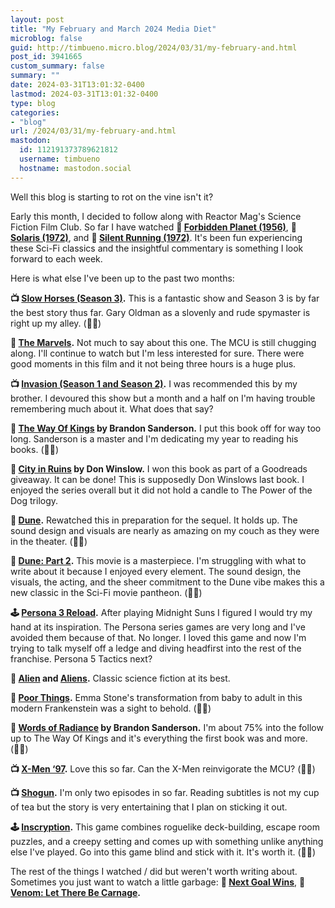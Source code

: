 ```yaml
---
layout: post
title: "My February and March 2024 Media Diet"
microblog: false
guid: http://timbueno.micro.blog/2024/03/31/my-february-and.html
post_id: 3941665
custom_summary: false
summary: ""
date: 2024-03-31T13:01:32-0400
lastmod: 2024-03-31T13:01:32-0400
type: blog
categories:
- "blog"
url: /2024/03/31/my-february-and.html
mastodon:
  id: 112191373789621812
  username: timbueno
  hostname: mastodon.social
---
```

Well this blog is starting to rot on the vine isn't it? 

Early this month, I decided to follow along with Reactor Mag's Science Fiction Film Club. So far I have watched **🍿 [Forbidden Planet (1956)](https://en.wikipedia.org/wiki/Forbidden_Planet)**, **🍿 [Solaris (1972)](https://en.wikipedia.org/wiki/Solaris_(1972_film))**, and **🍿 [Silent Running (1972)](https://en.wikipedia.org/wiki/Silent_Running)**. It's been fun experiencing these Sci-Fi classics and the insightful commentary is something I look forward to each week.

Here is what else I've been up to the past two months:

**📺 [Slow Horses (Season 3)](https://en.wikipedia.org/wiki/Slow_Horses).** This is a fantastic show and Season 3 is by far the best story thus far. Gary Oldman as a slovenly and rude spymaster is right up my alley. (👍🏻)

**🍿 [The Marvels](https://en.wikipedia.org/wiki/The_Marvels).** Not much to say about this one. The MCU is still chugging along. I'll continue to watch but I'm less interested for sure. There were good moments in this film and it not being three hours is a huge plus.

**📺 [Invasion (Season 1 and Season 2)](https://en.wikipedia.org/wiki/Invasion_(2021_TV_series)).** I was recommended this by my brother. I devoured this show but a month and a half on I'm having trouble remembering much about it. What does that say?

**📖 [The Way Of Kings](https://en.wikipedia.org/wiki/The_Way_of_Kings) by Brandon Sanderson.** I put this book off for way too long. Sanderson is a master and I'm dedicating my year to reading his books. (👍🏻)

**📖 [City in Ruins](https://www.goodreads.com/en/book/show/196968157) by Don Winslow.** I won this book as part of a Goodreads giveaway. It can be done! This is supposedly Don Winslows last book. I enjoyed the series overall but it did not hold a candle to The Power of the Dog trilogy.

**🍿 [Dune](https://en.wikipedia.org/wiki/Dune_(2021_film)).** Rewatched this in preparation for the sequel. It holds up. The sound design and visuals are nearly as amazing on my couch as they were in the theater. (👍🏻)

**🍿 [Dune: Part 2](https://en.wikipedia.org/wiki/Dune:_Part_Two).** This movie is a masterpiece. I'm struggling with what to write about it because I enjoyed every element. The sound design, the visuals, the acting, and the sheer commitment to the Dune vibe makes this a new classic in the Sci-Fi movie pantheon. (👍🏻)

**🕹️ [Persona 3 Reload](https://en.wikipedia.org/wiki/Persona_3_Reload).** After playing Midnight Suns I figured I would try my hand at its inspiration. The Persona series games are very long and I've avoided them because of that. No longer. I loved this game and now I'm trying to talk myself off a ledge and diving headfirst into the rest of the franchise. Persona 5 Tactics next?

**🍿 [Alien](https://en.wikipedia.org/wiki/Alien_(film)) and [Aliens](https://en.wikipedia.org/wiki/Aliens_(film)).** Classic science fiction at its best.

**🍿 [Poor Things](https://en.wikipedia.org/wiki/Poor_Things_(film)).** Emma Stone's transformation from baby to adult in this modern Frankenstein was a sight to behold. (👍🏻)

**📖 [Words of Radiance](https://en.wikipedia.org/wiki/Words_of_Radiance) by Brandon Sanderson.** I'm about 75% into the follow up to The Way Of Kings and it's everything the first book was and more. (👍🏻)

**📺 [X-Men ‘97](https://en.wikipedia.org/wiki/X-Men_%2797).** Love this so far. Can the X-Men reinvigorate the MCU? (👍🏻)

**📺 [Shogun](https://en.wikipedia.org/wiki/Sh%C5%8Dgun_(2024_miniseries)).** I'm only two episodes in so far. Reading subtitles is not my cup of tea but the story is very entertaining that I plan on sticking it out.

**🕹️ [Inscryption](https://en.wikipedia.org/wiki/Inscryption).** This game combines roguelike deck-building, escape room puzzles, and a creepy setting and comes up with something unlike anything else I've played. Go into this game blind and stick with it. It's worth it. (👍🏻)

The rest of the things I watched / did but weren't worth writing about. Sometimes you just want to watch a little garbage: **🍿 [Next Goal Wins](https://en.wikipedia.org/wiki/Next_Goal_Wins_(2023_film))**, **🍿 [Venom: Let There Be Carnage](https://en.wikipedia.org/wiki/Venom:_Let_There_Be_Carnage).**

